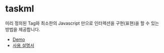 # taskml

미리 정의된 Tag와 최소한의 Javascript 만으로 인터렉션을 구현(표현)을 할 수 있는 방법을 제공합니다.

* [Demo](https://vulcan9.github.io/taskml.doc/demo/sample.html)
* [사용 설명서](https://vulcan9.github.io/taskml.doc/doc/taskml)
